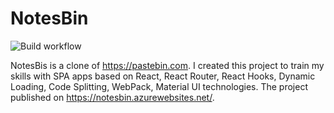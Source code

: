 # NotesBin
![Build workflow](https://github.com/Mental-NV/NotesBin/actions/workflows/buildandtest.yml/badge.svg)

NotesBis is a clone of https://pastebin.com. I created this project to train my skills with SPA apps based on React, React Router, React Hooks, Dynamic Loading, Code Splitting, WebPack, Material UI technologies. The project published on https://notesbin.azurewebsites.net/.

